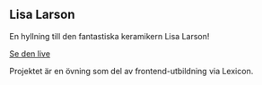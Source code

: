 ## Lisa Larson

En hyllning till den fantastiska keramikern Lisa Larson!

[Se den live](https://jesshansson.github.io/exercise-hyllning/code/index.html)

Projektet är en övning som del av frontend-utbildning via Lexicon.